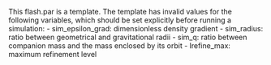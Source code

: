 This flash.par is a template. The template has invalid values for the following variables, which should be set explicitly before running a simulation:
    - sim_epsilon_grad: dimensionless density gradient
    - sim_radius: ratio between geometrical and gravitational radii
    - sim_q: ratio between companion mass and the mass enclosed by its orbit
    - lrefine_max: maximum refinement level
